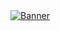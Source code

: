 <a href="mailto:hey@havi.sh">
  <img src="https://github.com/HavishPallerla/HavishPallerla/assets/86337085/fa3308bd-6f04-4e41-b3c8-77b9b8804fe7" alt="Banner">
</a>
